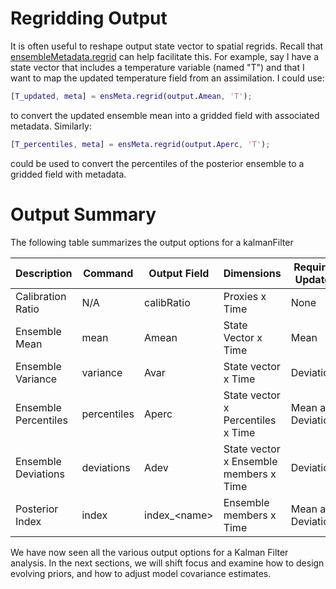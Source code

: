 
# Regridding Output

It is often useful to reshape output state vector to spatial regrids. Recall that [ensembleMetadata.regrid](..\ensembleMetadata\regrid) can help facilitate this. For example, say I have a state vector that includes a temperature variable (named "T") and that I want to map the updated temperature field from an assimilation. I could use:
```matlab
[T_updated, meta] = ensMeta.regrid(output.Amean, 'T');
```
to convert the updated ensemble mean into a gridded field with associated metadata. Similarly:
```matlab
[T_percentiles, meta] = ensMeta.regrid(output.Aperc, 'T');
```
could be used to convert the percentiles of the posterior ensemble to a gridded field with metadata.


# Output Summary

The following table summarizes the output options for a kalmanFilter

Description | Command | Output Field | Dimensions | Required Updates
----------- | ------- | ----------- | ---------- | ----------------
Calibration Ratio | N/A | calibRatio | Proxies x Time | None
Ensemble Mean | mean | Amean | State Vector x Time | Mean
Ensemble Variance | variance | Avar | State vector x Time | Deviations
Ensemble Percentiles | percentiles | Aperc | State vector x Percentiles x Time | Mean and Deviations
Ensemble Deviations | deviations | Adev | State vector x Ensemble members x Time | Deviations
Posterior Index | index | index_&lt;name> | Ensemble members x Time | Mean and Deviations


We have now seen all the various output options for a Kalman Filter analysis. In the next sections, we will shift focus and examine how to design evolving priors, and how to adjust model covariance estimates.
